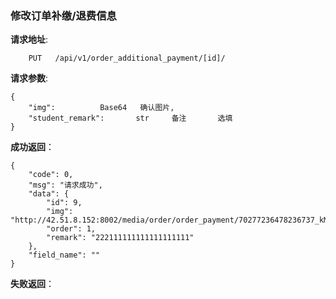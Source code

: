 ### 修改订单补缴/退费信息

**请求地址**:
```
    PUT   /api/v1/order_additional_payment/[id]/
```

**请求参数**:
```
{
    "img":          Base64   确认图片,
    "student_remark":       str     备注       选填
}
```

**成功返回**：
```
{
    "code": 0,
    "msg": "请求成功",
    "data": {
        "id": 9,
        "img": "http://42.51.8.152:8002/media/order/order_payment/70277236478236737_kMl8gmx.jpg",
        "order": 1,
        "remark": "222111111111111111111"
    },
    "field_name": ""
}
```

**失败返回**：
```

```